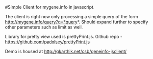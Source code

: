 #Simple Client for mygene.info in javascript.

The client is right now only processing a simple query of the form http://mygene.info/query?q=*query*.
Should expand further to specify other parameters such as limit as well.

Library for pretty view used is prettyPrint.js. 
Github repo - <https://github.com/padolsey/prettyPrint.js>

Demo is housed at <http://gkarthik.net/csb/geneinfo-jsclient/>
